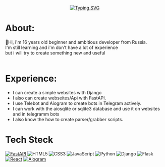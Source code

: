<div align="center">



[![Typing SVG](https://readme-typing-svg.demolab.com?font=Fira+Code&size=30&pause=1000&&width=900&lines=I+am+a+beginner+Python%2FJS+developer+from+Russia)](https://git.io/typing-svg)

</div>

# About:
👋Hi, i'm 16 years old beginner and ambitious developer from Russia.<br>
 I'm still learning and i'm don't have a lot of experience<br>
 but i will try to create something new and useful
<br><br>


# Experience:
- I can create a simple websites with Django<br>
- I also can create webseites/Api with FastAPI.<br>
- I use Telebot and Aiogram to create bots in Telegram actively.<br>
- I can work with the aiosqlite or sqlite3 database and use it on websites and in telegramm bots
- I also know the how to create parser/grabber scripts.

# Tech Steck
[![FastAPI](https://img.shields.io/badge/-FastAPI-009688?style=flat&logo=fastapi&logoColor=white)](https://fastapi.tiangolo.com/)
![HTML5](https://img.shields.io/badge/-HTML5-E34F26?style=flat&logo=html5&logoColor=white)
![CSS3](https://img.shields.io/badge/-CSS3-1572B6?style=flat&logo=css3)
![JavaScript](https://img.shields.io/badge/-JavaScript-F7DF1E?style=flat&logo=javascript&logoColor=black)
![Python](https://img.shields.io/badge/-Python-3776AB?style=flat&logo=python&logoColor=white)
![Django](https://img.shields.io/badge/-Django-092E20?style=flat&logo=django&logoColor=white)
![Flask](https://img.shields.io/badge/-Flask-000000?style=flat&logo=flask&logoColor=white)
[![React](https://img.shields.io/badge/-React-61DAFB?style=flat&logo=react&logoColor=black)](https://react.dev/)
[![Aiogram](https://img.shields.io/badge/-Aiogram-2CA5E0?style=flat&logo=telegram&logoColor=white)](https://docs.aiogram.dev/)
